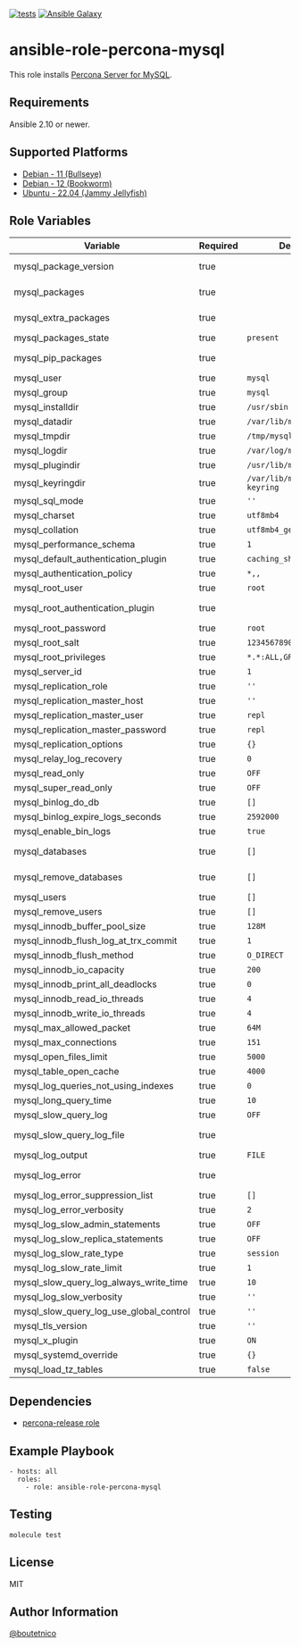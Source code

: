 [![tests](https://github.com/boutetnico/ansible-role-percona-mysql/workflows/Test%20ansible%20role/badge.svg)](https://github.com/boutetnico/ansible-role-percona-mysql/actions?query=workflow%3A%22Test+ansible+role%22)
[![Ansible Galaxy](https://img.shields.io/badge/galaxy-boutetnico.percona_mysql-blue.svg)](https://galaxy.ansible.com/boutetnico/percona_mysql)

ansible-role-percona-mysql
==========================

This role installs [Percona Server for MySQL](https://www.percona.com/mysql/software/percona-server-for-mysql).

Requirements
------------

Ansible 2.10 or newer.

Supported Platforms
-------------------

- [Debian - 11 (Bullseye)](https://wiki.debian.org/DebianBullseye)
- [Debian - 12 (Bookworm)](https://wiki.debian.org/DebianBookworm)
- [Ubuntu - 22.04 (Jammy Jellyfish)](http://releases.ubuntu.com/22.04/)

Role Variables
--------------

| Variable                                | Required | Default                  | Choices   | Comments                              |
|-----------------------------------------|----------|--------------------------|-----------|---------------------------------------|
| mysql_package_version                   | true     |                          | string    | See `defaults/main.yml`.              |
| mysql_packages                          | true     |                          | list      | See `defaults/main.yml`.              |
| mysql_extra_packages                    | true     |                          | list      | See `defaults/main.yml`.              |
| mysql_packages_state                    | true     | `present`                | string    |                                       |
| mysql_pip_packages                      | true     |                          | list      | See `defaults/main.yml`.              |
| mysql_user                              | true     | `mysql`                  | string    |                                       |
| mysql_group                             | true     | `mysql`                  | string    |                                       |
| mysql_installdir                        | true     | `/usr/sbin`              | string    |                                       |
| mysql_datadir                           | true     | `/var/lib/mysql`         | string    |                                       |
| mysql_tmpdir                            | true     | `/tmp/mysql`             | string    |                                       |
| mysql_logdir                            | true     | `/var/log/mysql`         | string    |                                       |
| mysql_plugindir                         | true     | `/usr/lib/mysql/plugin`  | string    |                                       |
| mysql_keyringdir                        | true     | `/var/lib/mysql-keyring` | string    |                                       |
| mysql_sql_mode                          | true     | `''`                     | string    |                                       |
| mysql_charset                           | true     | `utf8mb4`                | string    |                                       |
| mysql_collation                         | true     | `utf8mb4_general_ci`     | string    |                                       |
| mysql_performance_schema                | true     | `1`                      | int       |                                       |
| mysql_default_authentication_plugin     | true     | `caching_sha2_password`  | string    |                                       |
| mysql_authentication_policy             | true     | `*,,`                    | string    |                                       |
| mysql_root_user                         | true     | `root`                   | string    |                                       |
| mysql_root_authentication_plugin        | true     |                          | string    | See `defaults/main.yml`.              |
| mysql_root_password                     | true     | `root`                   | string    |                                       |
| mysql_root_salt                         | true     | `1234567890abcdefghij`   | string    |                                       |
| mysql_root_privileges                   | true     | `*.*:ALL,GRANT`          | string    |                                       |
| mysql_server_id                         | true     | `1`                      | int       |                                       |
| mysql_replication_role                  | true     | `''`                     | string    | `master`, `slave` or `''`             |
| mysql_replication_master_host           | true     | `''`                     | string    |                                       |
| mysql_replication_master_user           | true     | `repl`                   | string    |                                       |
| mysql_replication_master_password       | true     | `repl`                   | string    |                                       |
| mysql_replication_options               | true     | `{}`                     | dict      |                                       |
| mysql_relay_log_recovery                | true     | `0`                      | int       |                                       |
| mysql_read_only                         | true     | `OFF`                    | string    |                                       |
| mysql_super_read_only                   | true     | `OFF`                    | string    |                                       |
| mysql_binlog_do_db                      | true     | `[]`                     | list      |                                       |
| mysql_binlog_expire_logs_seconds        | true     | `2592000`                | int       | Default to 30 days.                   |
| mysql_enable_bin_logs                   | true     | `true`                   | boolean   |                                       |
| mysql_databases                         | true     | `[]`                     | list      | Databases to create.                  |
| mysql_remove_databases                  | true     | `[]`                     | list      | Databases to remove.                  |
| mysql_users                             | true     | `[]`                     | list      | Users to create.                      |
| mysql_remove_users                      | true     | `[]`                     | list      | Users to remove.                      |
| mysql_innodb_buffer_pool_size           | true     | `128M`                   | string    |                                       |
| mysql_innodb_flush_log_at_trx_commit    | true     | `1`                      | int       |                                       |
| mysql_innodb_flush_method               | true     | `O_DIRECT`               | string    |                                       |
| mysql_innodb_io_capacity                | true     | `200`                    | int       |                                       |
| mysql_innodb_print_all_deadlocks        | true     | `0`                      | int       |                                       |
| mysql_innodb_read_io_threads            | true     | `4`                      | int       |                                       |
| mysql_innodb_write_io_threads           | true     | `4`                      | int       |                                       |
| mysql_max_allowed_packet                | true     | `64M`                    | string    |                                       |
| mysql_max_connections                   | true     | `151`                    | int       |                                       |
| mysql_open_files_limit                  | true     | `5000`                   | int       |                                       |
| mysql_table_open_cache                  | true     | `4000`                   | int       |                                       |
| mysql_log_queries_not_using_indexes     | true     | `0`                      | int       |                                       |
| mysql_long_query_time                   | true     | `10`                     | int       |                                       |
| mysql_slow_query_log                    | true     | `OFF`                    | string    |                                       |
| mysql_slow_query_log_file               | true     |                          | string    | See `defaults/main.yml`.              |
| mysql_log_output                        | true     | `FILE`                   | string    |                                       |
| mysql_log_error                         | true     |                          | string    | See `defaults/main.yml`.              |
| mysql_log_error_suppression_list        | true     | `[]`                     | list      |                                       |
| mysql_log_error_verbosity               | true     | `2`                      | int       |                                       |
| mysql_log_slow_admin_statements         | true     | `OFF`                    | string    |                                       |
| mysql_log_slow_replica_statements       | true     | `OFF`                    | string    |                                       |
| mysql_log_slow_rate_type                | true     | `session`                | string    |                                       |
| mysql_log_slow_rate_limit               | true     | `1`                      | int       |                                       |
| mysql_slow_query_log_always_write_time  | true     | `10`                     | int       |                                       |
| mysql_log_slow_verbosity                | true     | `''`                     | string    |                                       |
| mysql_slow_query_log_use_global_control | true     | `''`                     | string    |                                       |
| mysql_tls_version                       | true     | `''`                     | string    |                                       |
| mysql_x_plugin                          | true     | `ON`                     | string    |                                       |
| mysql_systemd_override                  | true     | `{}`                     | dict      |                                       |
| mysql_load_tz_tables                    | true     | `false`                  | boolean   |                                       |

Dependencies
------------

- [percona-release role](https://github.com/boutetnico/ansible-role-percona-release/)

Example Playbook
----------------

    - hosts: all
      roles:
        - role: ansible-role-percona-mysql

Testing
-------

    molecule test

License
-------

MIT

Author Information
------------------

[@boutetnico](https://github.com/boutetnico)
